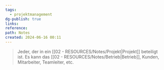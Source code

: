 ```yaml
---
tags:
  - projektmanagement
dg-publish: true
links: 
reference: 
path: Notes
created: 2024-06-16 00:11
---
```

> Jeder, der in ein [[02 - RESOURCES/Notes/Projekt\|Projekt]] beteiligt ist. Es kann das [[02 - RESOURCES/Notes/Betrieb\|Betrieb]], Kunden, Mitarbeiter, Teamleiter, etc.